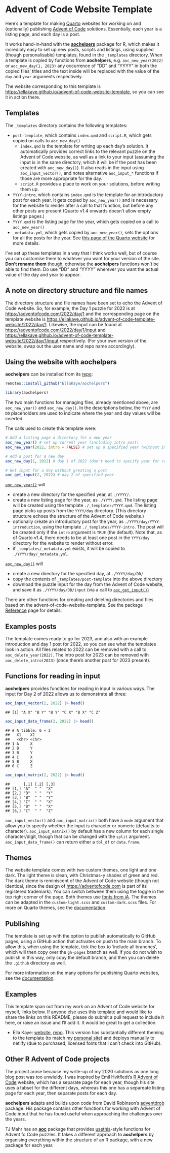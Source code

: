 
# Advent of Code Website Template

Here’s a template for making [Quarto](https://quarto.org) websites for
working on and (optionally) publishing [Advent of
Code](https://adventofcode.com) solutions. Essentially, each year is a
listing page, and each day is a post.

It works hand-in-hand with the
[**aochelpers**](https://ellakaye.github.io/aochelpers) package for R,
which makes it incredibly easy to set up new posts, scripts and
listings, using supplied (though personalisable) templates, found in the
`_templates` directory. When a template is copied by functions from
**aochelpers**, e.g. `aoc_new_year(2022)` or `aoc_new_day(1, 2023)` any
occurrence of “DD” and “YYYY” in both the copied files’ titles and the
text inside will be replaced with the value of the `day` and `year`
arguments respectively.

The website corresponding to this template is
<https://ellakaye.github.io/advent-of-code-website-template>, so you can
see it in action there.

## Templates

The `_templates` directory contains the following templates:

- `post-template`, which contains `index.qmd` and `script.R`, which gets
  copied on calls to `aoc_new_day()`
  - `index.qmd` is the template for writing up each day’s solution. It
    automatically provides correct links to the relevant puzzle on the
    Advent of Code website, as well as a link to your input (assuming
    the input is in the same directory, which it will be if the post has
    been created with `aoc_new_day()`). It also reads in the input using
    `aoc_input_vector()`, and notes alternative `aoc_input_*` functions
    if those are more appropriate for the day.
  - `script.R` provides a place to work on your solutions, before
    writing them up.
- `YYYY-intro`, which contains `index.qmd` is the template for an
  introductory post for each year. It gets copied by `aoc_new_year()`
  and is necessary for the website to render after a call to that
  function, but before any other posts are present (Quarto v1.4 onwards
  doesn’t allow empty listings pages.)
- `YYYY.qmd` is the listing page for the year, which gets copied on a
  call to `aoc_new_year()`
- `_metadata.yml`, which gets copied by `aoc_new_year()`, sets the
  options for all the posts for the year. See [this page of the Quarto
  website](https://quarto.org/docs/projects/quarto-projects.html#shared-metadata)
  for more details.

I’ve set up these templates in a way that I think works well, but of
course you can customise them to whatever you want for your version of
the site. **Don’t rename them** though, otherwise the **aochelpers**
functions won’t be able to find them. Do use “DD” and “YYYY” wherever
you want the actual value of the day and year to appear.

## A note on directory structure and file names

The directory structure and file names have been set to echo the Advent
of Code website. So, for example, the Day 1 puzzle for 2022 is at
<https://adventofcode.com/2022/day/1> and the corresponding page on the
template website is
<https://ellakaye.github.io/advent-of-code-template-website/2022/day/1>.
Likewise, the input can be found at
<https://adventofcode.com/2022/day/1/input> and
<https://ellakaye.github.io/advent-of-code-template-website/2022/day/1/input>
respectively. (For your own version of the website, swap out the user
name and repo name accordingly).

## Using the website with **aochelpers**

**aochelpers** can be installed from its
[repo](https://github.com/EllaKaye/aochelpers):

``` r
remotes::install_github("EllaKaye/aochelpers")
```

``` r
library(aochelpers)
```

The two main functions for managing files, already mentioned above, are
`aoc_new_year()` and `aoc_new_day()`. In the descriptions below, the
`YYYY` and `DD` placeholders are used to indicate where the year and day
values will be inserted.

The calls used to create this template were:

``` r
# Add a listing page a directory for a new year
aoc_new_year() # set up current year (including intro post)
aoc_new_year(2022, intro = FALSE) # set up a specified year (without intro post)

# Add a post for a new day
aoc_new_day(1, 2022) # day 1 of 2022 (don't need to specify year for current year)

# Get input for a day without greating a post
aoc_get_input(2, 2022) # day 2 of specified year
```

[`aoc_new_year()`](https://ellakaye.github.io/aochelpers/reference/aoc_new_year.html)
will

- create a new directory for the specified year, at `./YYYY/`.
- create a new listing page for the year, as `./YYYY.qmd`. The listing
  page will be created using the template `./_templates/YYYY.qmd`. The
  listing page picks up posts from the `YYYY/day` directory. (This
  directory structure echoes the structure of the Advent of Code
  website.)
- optionally create an introductory post for the year, as
  `./YYYY/day/YYYY-introduction`, using the template
  `./_templates/YYYY-intro`. The post will be created only if the
  `intro` argument is `TRUE` (the default). Note that, as of Quarto
  v1.4, there needs to be at least one post in the `YYYY/day` directory
  for the website to render without error.
- if `_templates/_metadata.yml` exists, it will be copied to
  `./YYYY/day/_metadata.yml`.

[`aoc_new_day()`](https://ellakaye.github.io/aochelpers/reference/aoc_new_day.html)
will

- create a new directory for the specified day, at `./YYYY/day/DD/`
- copy the contents of `_templates/post-template` into the above
  directory
- download the puzzle input for the day from the Advent of Code website,
  and save it as `./YYYY/day/DD/input` (via a call to
  [`aoc_get_input()`)](https://ellakaye.github.io/aochelpers/reference/aoc_get_input.html)

There are other functions for creating and deleting directories and
files based on the advent-of-code-website-template. See the package
[Reference](https://ellakaye.github.io/aochelpers/reference/index.html)
page for details.

## Examples posts

The template comes ready to go for 2023, and also with an example
introduction and day 1 post for 2022, so you can see what the templates
look in action. All files related to 2022 can be removed with a call to
`aoc_delete_year(2022)`. The intro post for 2023 can be removed with
`aoc_delete_intro(2023)` (once there’s another post for 2023 present).

## Functions for reading in input

**aochelpers** provides functions for reading in input in various ways.
The input for Day 2 of 2022 allows us to demonstrate all three:

``` r
aoc_input_vector(2, 2022) |> head()
```

    ## [1] "A X" "B Y" "B Y" "C X" "B X" "C Z"

``` r
aoc_input_data_frame(2, 2022) |> head()
```

    ## # A tibble: 6 × 2
    ##   X1    X2   
    ##   <chr> <chr>
    ## 1 A     X    
    ## 2 B     Y    
    ## 3 B     Y    
    ## 4 C     X    
    ## 5 B     X    
    ## 6 C     Z

``` r
aoc_input_matrix(2, 2022) |> head()
```

    ##      [,1] [,2] [,3]
    ## [1,] "A"  " "  "X" 
    ## [2,] "B"  " "  "Y" 
    ## [3,] "B"  " "  "Y" 
    ## [4,] "C"  " "  "X" 
    ## [5,] "B"  " "  "X" 
    ## [6,] "C"  " "  "Z"

`aoc_input_vector()` and `aoc_input_matrix()` both have a `mode`
argument that allow you to specify whether the input is character or
numeric (defaults to character). `aoc_input_matrix()` by default has a
new column for each single character/digit, though that can be changed
with the `split` argument. `aoc_input_data_frame()` can return either a
`tbl_df` or `data.frame`.

## Themes

The website template comes with two custom themes, one light and one
dark. The light theme is clean, with Christmas-y shades of green and
red. The dark theme is reminiscent of the Advent of Code website (though
not identical, since the design of <https://adventofcode.com> is part of
its registered trademark). You can switch between them using the toggle
in the top right corner of the page. Both themes use [fonts from
iA](https://github.com/iaolo/iA-Fonts). The themes can be adapted in the
`custom-light.scss` and `custom-dark.scss` files. For more on Quarto
themes, see the
[documentation](https://quarto.org/docs/output-formats/html-themes.html).

## Publishing

The template is set up with the option to publish automatically to
GitHub pages, using a GitHub action that activates on push to the main
branch. To allow this, when using the template, tick the box to ‘include
all branches’, which will then copy over the `gh-pages` branch as well.
If you do not wish to publish in this way, only copy the default branch,
and then you can delete the `.github` directory as well.

For more information on the many options for publishing Quarto websites,
see the [documentation](https://quarto.org/docs/publishing/).

## Examples

This template span out from my work on an Advent of Code website for
myself, links below. If anyone else uses this template and would like to
share the links on this README, please do submit a pull request to
include it here, or raise an issue and I’ll add it. It would be great to
get a collection.

- Ella Kaye: [website](https://adventofcode.ellakaye.co.uk),
  [repo](https://github.com/EllaKaye/advent-of-code-website). This
  version has substantially different theming to the template (to match
  my [personal site](https://ellakaye.co.uk)) and deploys manually to
  netlify (due to purchased, licensed fonts that I can’t check into
  GitHub).

## Other R Advent of Code projects

The project arose because my write-up of my 2020 solutions as one long
blog post was too unwieldy. I was inspired by Emil Hvitfledt’s [R Advent
of Code](https://emilhvitfeldt.github.io/rstats-adventofcode/) website,
which has a separate page for each year, though his site uses a tabset
for the different days, whereas this one has a separeate listing page
for each year, then separate posts for each day.

**aochelpers** adapts and builds upon code from David Robinson’s
[adventdrob](https://github.com/dgrtwo/adventdrob) package. His package
contains other functions for working with Advent of Code input that he
has found useful when approaching the challenges over the years.

TJ Mahr has an [**aoc**](https://github.com/tjmahr/aoc) package that
provides [usethis](https://usethis.r-lib.org)-style functions for Advent
fo Code puzzles. It takes a different approach to **aochelpers** by
organising everything within the structure of an R package, with a new
package for each year.
